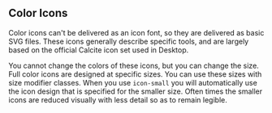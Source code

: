 ## Color Icons

Color icons can't be delivered as an icon font, so they are delivered as basic SVG files. These icons generally describe specific tools, and are largely based on the official Calcite icon set used in Desktop.

You cannot change the colors of these icons, but you can change the size. Full color icons are designed at specific sizes. You can use these sizes with size modifier classes. When you use `icon-small` you will automatically use the icon design that is specified for the smaller size. Often times the smaller icons are reduced visually with less detail so as to remain legible.
